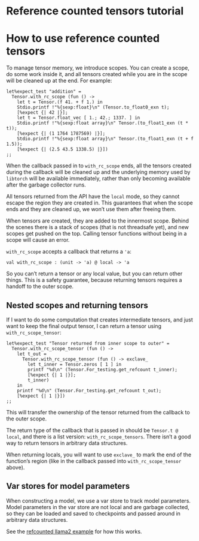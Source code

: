 # Reference counted tensors tutorial
# How to use reference counted tensors

To manage tensor memory, we introduce scopes. You can create a scope, do some work inside
it, and all tensors created while you are in the scope will be cleaned up at the end. For
example:

```
let%expect_test "addition" =
  Tensor.with_rc_scope (fun () ->
    let t = Tensor.(f 41. + f 1.) in
    Stdio.printf !"%{sexp:float}\n" (Tensor.to_float0_exn t);
    [%expect {| 42 |}];
    let t = Tensor.float_vec [ 1.; 42.; 1337. ] in
    Stdio.printf !"%{sexp:float array}\n" Tensor.(to_float1_exn (t * t));
    [%expect {| (1 1764 1787569) |}];
    Stdio.printf !"%{sexp:float array}\n" Tensor.(to_float1_exn (t + f 1.5));
    [%expect {| (2.5 43.5 1338.5) |}])
;;
```

When the callback passed in to `with_rc_scope` ends, all the tensors created during the
callback will be cleaned up and the underlying memory used by `libtorch` will be available
immediately, rather than only becoming available after the garbage collector runs.

All tensors returned from the API have the `local` mode, so they cannot escape the region
they are created in. This guarantees that when the scope ends and they are cleaned up, we
won’t use them after freeing them.

When tensors are created, they are added to the innermost scope. Behind the scenes there
is a stack of scopes (that is not threadsafe yet), and new scopes get pushed on the top.
Calling tensor functions without being in a scope will cause an error.

`with_rc_scope` accepts a callback that returns a `'a`:

```
val with_rc_scope : (unit -> 'a) @ local -> 'a
```

So you can’t return a tensor or any local value, but you can return other things. This is
a safety guarantee, because returning tensors requires a handoff to the outer scope.

## Nested scopes and returning tensors
If I want to do some computation that creates intermediate tensors, and just want to keep
the final output tensor, I can return a tensor using `with_rc_scope_tensor`:

```
let%expect_test "Tensor returned from inner scope to outer" =
  Tensor.with_rc_scope_tensor (fun () ->
    let t_out =
      Tensor.with_rc_scope_tensor (fun () -> exclave_
        let t_inner = Tensor.zeros [ 1 ] in
        printf "%d\n" (Tensor.For_testing.get_refcount t_inner);
        [%expect {| 1 |}];
        t_inner)
    in
    printf "%d\n" (Tensor.For_testing.get_refcount t_out);
    [%expect {| 1 |}])
;;
```

This will transfer the ownership of the tensor returned from the callback to the outer
scope.

The return type of the callback that is passed in should be `Tensor.t @ local`, and there
is a list version: `with_rc_scope_tensors`. There isn’t a good way to return tensors in
arbitrary data structures.

When returning locals, you will want to use `exclave_` to mark the end of the function’s
region (like in the callback passed into `with_rc_scope_tensor` above).

## Var stores for model parameters
When constructing a model, we use a var store to track model parameters. Model parameters
in the var store are not local and are garbage collected, so they can be loaded and saved
to checkpoints and passed around in arbitrary data structures.

See the [refcounted llama2 example](./examples/refcounted/llama2/README.md) for how this
works.
